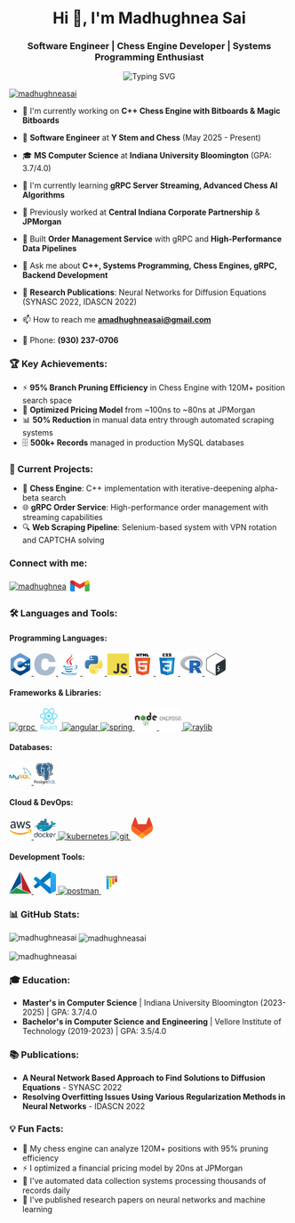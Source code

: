 <h1 align="center">Hi 👋, I'm Madhughnea Sai</h1>
<h3 align="center">Software Engineer | Chess Engine Developer | Systems Programming Enthusiast</h3>

<p align="center">
  <img src="https://readme-typing-svg.herokuapp.com?font=Fira+Code&pause=1000&color=36BCF7&center=true&vCenter=true&width=600&lines=MS+Computer+Science+%40+Indiana+University;Chess+Engine+Developer+with+95%25+Pruning+Efficiency;Backend+Systems+%26+gRPC+Specialist;Full-Stack+Developer" alt="Typing SVG" />
</p>



<p align="left"> <a href="https://github.com/ryo-ma/github-profile-trophy"><img src="https://github-profile-trophy.vercel.app/?username=madhughneasai&theme=onedark" alt="madhughneasai" /></a> </p>

- 🔭 I'm currently working on **C++ Chess Engine with Bitboards & Magic Bitboards**

- 🏢 **Software Engineer** at **Y Stem and Chess** (May 2025 - Present)

- 🎓 **MS Computer Science** at **Indiana University Bloomington** (GPA: 3.7/4.0)

- 🌱 I'm currently learning **gRPC Server Streaming, Advanced Chess AI Algorithms**

- 💼 Previously worked at **Central Indiana Corporate Partnership** & **JPMorgan**

- 🚀 Built **Order Management Service** with gRPC and **High-Performance Data Pipelines**

- 💬 Ask me about **C++, Systems Programming, Chess Engines, gRPC, Backend Development**

- 📄 **Research Publications**: Neural Networks for Diffusion Equations (SYNASC 2022, IDASCN 2022)

- 📫 How to reach me **amadhughneasai@gmail.com**

- 📱 Phone: **(930) 237-0706**

<h3 align="left">🏆 Key Achievements:</h3>

- ⚡ **95% Branch Pruning Efficiency** in Chess Engine with 120M+ position search space
- 🔧 **Optimized Pricing Model** from ~100ns to ~80ns at JPMorgan
- 📊 **50% Reduction** in manual data entry through automated scraping systems
- 🗄️ **500k+ Records** managed in production MySQL databases

<h3 align="left">🎯 Current Projects:</h3>

- 🏁 **Chess Engine**: C++ implementation with iterative-deepening alpha-beta search
- 🌐 **gRPC Order Service**: High-performance order management with streaming capabilities
- 🔍 **Web Scraping Pipeline**: Selenium-based system with VPN rotation and CAPTCHA solving

<h3 align="left">Connect with me:</h3>
<p align="left">
<a href="https://www.linkedin.com/in/madhughnea/" target="blank"><img align="center" src="https://raw.githubusercontent.com/rahuldkjain/github-profile-readme-generator/master/src/images/icons/Social/linked-in-alt.svg" alt="madhughnea" height="30" width="40" /></a>
<a href="mailto:amadhughneasai@gmail.com" target="blank"><img align="center" src="https://raw.githubusercontent.com/rahuldkjain/github-profile-readme-generator/master/src/images/icons/Social/gmail.svg" alt="gmail" height="30" width="40" /></a>
</p>

<h3 align="left">🛠️ Languages and Tools:</h3>

<h4 align="left">Programming Languages:</h4>
<p align="left">
<a href="https://www.w3schools.com/cpp/" target="_blank" rel="noreferrer"> <img src="https://raw.githubusercontent.com/devicons/devicon/master/icons/cplusplus/cplusplus-original.svg" alt="cplusplus" width="40" height="40"/> </a>
<a href="https://www.cprogramming.com/" target="_blank" rel="noreferrer"> <img src="https://raw.githubusercontent.com/devicons/devicon/master/icons/c/c-original.svg" alt="c" width="40" height="40"/> </a>
<a href="https://www.java.com" target="_blank" rel="noreferrer"> <img src="https://raw.githubusercontent.com/devicons/devicon/master/icons/java/java-original.svg" alt="java" width="40" height="40"/> </a>
<a href="https://www.python.org" target="_blank" rel="noreferrer"> <img src="https://raw.githubusercontent.com/devicons/devicon/master/icons/python/python-original.svg" alt="python" width="40" height="40"/> </a>
<a href="https://developer.mozilla.org/en-US/docs/Web/JavaScript" target="_blank" rel="noreferrer"> <img src="https://raw.githubusercontent.com/devicons/devicon/master/icons/javascript/javascript-original.svg" alt="javascript" width="40" height="40"/> </a>
<a href="https://www.w3.org/html/" target="_blank" rel="noreferrer"> <img src="https://raw.githubusercontent.com/devicons/devicon/master/icons/html5/html5-original-wordmark.svg" alt="html5" width="40" height="40"/> </a>
<a href="https://www.w3schools.com/css/" target="_blank" rel="noreferrer"> <img src="https://raw.githubusercontent.com/devicons/devicon/master/icons/css3/css3-original-wordmark.svg" alt="css3" width="40" height="40"/> </a>
<a href="https://www.r-project.org/" target="_blank" rel="noreferrer"> <img src="https://raw.githubusercontent.com/devicons/devicon/master/icons/r/r-original.svg" alt="r" width="40" height="40"/> </a>
<a href="https://www.gnu.org/software/bash/" target="_blank" rel="noreferrer"> <img src="https://raw.githubusercontent.com/devicons/devicon/master/icons/bash/bash-original.svg" alt="bash" width="40" height="40"/> </a>
</p>

<h4 align="left">Frameworks & Libraries:</h4>
<p align="left">
<a href="https://grpc.io/" target="_blank" rel="noreferrer"> <img src="https://grpc.io/img/logos/grpc-icon-color.png" alt="grpc" width="40" height="40"/> </a>
<a href="https://reactjs.org/" target="_blank" rel="noreferrer"> <img src="https://raw.githubusercontent.com/devicons/devicon/master/icons/react/react-original-wordmark.svg" alt="react" width="40" height="40"/> </a>
<a href="https://angular.io" target="_blank" rel="noreferrer"> <img src="https://angular.io/assets/images/logos/angular/angular.svg" alt="angular" width="40" height="40"/> </a>
<a href="https://spring.io/" target="_blank" rel="noreferrer"> <img src="https://www.vectorlogo.zone/logos/springio/springio-icon.svg" alt="spring" width="40" height="40"/> </a>
<a href="https://nodejs.org" target="_blank" rel="noreferrer"> <img src="https://raw.githubusercontent.com/devicons/devicon/master/icons/nodejs/nodejs-original-wordmark.svg" alt="nodejs" width="40" height="40"/> </a>
<a href="https://expressjs.com" target="_blank" rel="noreferrer"> <img src="https://raw.githubusercontent.com/devicons/devicon/master/icons/express/express-original-wordmark.svg" alt="express" width="40" height="40"/> </a>
<a href="https://www.raylib.com/" target="_blank" rel="noreferrer"> <img src="https://www.raylib.com/common/img/raylib_logo.png" alt="raylib" width="40" height="40"/> </a>
</p>

<h4 align="left">Databases:</h4>
<p align="left">
<a href="https://www.mysql.com/" target="_blank" rel="noreferrer"> <img src="https://raw.githubusercontent.com/devicons/devicon/master/icons/mysql/mysql-original-wordmark.svg" alt="mysql" width="40" height="40"/> </a>
<a href="https://www.postgresql.org" target="_blank" rel="noreferrer"> <img src="https://raw.githubusercontent.com/devicons/devicon/master/icons/postgresql/postgresql-original-wordmark.svg" alt="postgresql" width="40" height="40"/> </a>
</p>

<h4 align="left">Cloud & DevOps:</h4>
<p align="left">
<a href="https://aws.amazon.com" target="_blank" rel="noreferrer"> <img src="https://raw.githubusercontent.com/devicons/devicon/master/icons/amazonwebservices/amazonwebservices-original-wordmark.svg" alt="aws" width="40" height="40"/> </a>
<a href="https://www.docker.com/" target="_blank" rel="noreferrer"> <img src="https://raw.githubusercontent.com/devicons/devicon/master/icons/docker/docker-original-wordmark.svg" alt="docker" width="40" height="40"/> </a>
<a href="https://kubernetes.io" target="_blank" rel="noreferrer"> <img src="https://www.vectorlogo.zone/logos/kubernetes/kubernetes-icon.svg" alt="kubernetes" width="40" height="40"/> </a>
<a href="https://git-scm.com/" target="_blank" rel="noreferrer"> <img src="https://www.vectorlogo.zone/logos/git-scm/git-scm-icon.svg" alt="git" width="40" height="40"/> </a>
<a href="https://about.gitlab.com/" target="_blank" rel="noreferrer"> <img src="https://raw.githubusercontent.com/devicons/devicon/master/icons/gitlab/gitlab-original.svg" alt="gitlab" width="40" height="40"/> </a>
</p>

<h4 align="left">Development Tools:</h4>
<p align="left">
<a href="https://cmake.org/" target="_blank" rel="noreferrer"> <img src="https://raw.githubusercontent.com/devicons/devicon/master/icons/cmake/cmake-original.svg" alt="cmake" width="40" height="40"/> </a>
<a href="https://code.visualstudio.com/" target="_blank" rel="noreferrer"> <img src="https://raw.githubusercontent.com/devicons/devicon/master/icons/vscode/vscode-original.svg" alt="vscode" width="40" height="40"/> </a>
<a href="https://www.postman.com/" target="_blank" rel="noreferrer"> <img src="https://www.vectorlogo.zone/logos/getpostman/getpostman-icon.svg" alt="postman" width="40" height="40"/> </a>
<a href="https://docs.pytest.org/" target="_blank" rel="noreferrer"> <img src="https://raw.githubusercontent.com/devicons/devicon/master/icons/pytest/pytest-original.svg" alt="pytest" width="40" height="40"/> </a>
</p>

<h3 align="left">📊 GitHub Stats:</h3>

<p><img align="left" src="https://github-readme-stats.vercel.app/api/top-langs?username=madhughneasai&show_icons=true&locale=en&layout=compact&theme=dark" alt="madhughneasai" /></p>

<p>&nbsp;<img align="center" src="https://github-readme-stats.vercel.app/api?username=madhughneasai&show_icons=true&locale=en&theme=dark" alt="madhughneasai" /></p>

<p><img align="center" src="https://github-readme-streak-stats.herokuapp.com/?user=madhughneasai&theme=dark" alt="madhughneasai" /></p>

<h3 align="left">🎓 Education:</h3>

- **Master's in Computer Science** | Indiana University Bloomington (2023-2025) | GPA: 3.7/4.0
- **Bachelor's in Computer Science and Engineering** | Vellore Institute of Technology (2019-2023) | GPA: 3.5/4.0

<h3 align="left">📚 Publications:</h3>

- **A Neural Network Based Approach to Find Solutions to Diffusion Equations** - SYNASC 2022
- **Resolving Overfitting Issues Using Various Regularization Methods in Neural Networks** - IDASCN 2022

<h3 align="left">💡 Fun Facts:</h3>

- 🏁 My chess engine can analyze 120M+ positions with 95% pruning efficiency
- ⚡ I optimized a financial pricing model by 20ns at JPMorgan
- 🤖 I've automated data collection systems processing thousands of records daily
- 📖 I've published research papers on neural networks and machine learning
